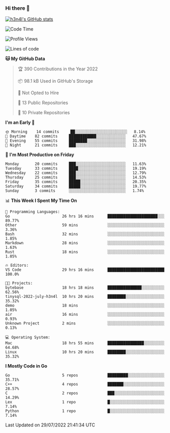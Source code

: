 ### Hi there 👋

[![h3n4l's GitHub stats](https://github-readme-stats.vercel.app/api?username=h3n4l&count_private=true&show_icons=true&theme=radical)](https://github.com/h3n4l/github-readme-stats)

<!--START_SECTION:waka-->
![Code Time](http://img.shields.io/badge/Code%20Time-530%20hrs-blue)

![Profile Views](http://img.shields.io/badge/Profile%20Views-113-blue)

![Lines of code](https://img.shields.io/badge/From%20Hello%20World%20I%27ve%20Written-39%20Thousand%20lines%20of%20code-blue)

**🐱 My GitHub Data** 

> 🏆 390 Contributions in the Year 2022
 > 
> 📦 98.1 kB Used in GitHub's Storage 
 > 
> 🚫 Not Opted to Hire
 > 
> 📜 13 Public Repositories 
 > 
> 🔑 10 Private Repositories  
 > 
**I'm an Early 🐤** 

```text
🌞 Morning    14 commits     ██░░░░░░░░░░░░░░░░░░░░░░░   8.14% 
🌆 Daytime    82 commits     ████████████░░░░░░░░░░░░░   47.67% 
🌃 Evening    55 commits     ████████░░░░░░░░░░░░░░░░░   31.98% 
🌙 Night      21 commits     ███░░░░░░░░░░░░░░░░░░░░░░   12.21%

```
📅 **I'm Most Productive on Friday** 

```text
Monday       20 commits     ███░░░░░░░░░░░░░░░░░░░░░░   11.63% 
Tuesday      33 commits     ████░░░░░░░░░░░░░░░░░░░░░   19.19% 
Wednesday    22 commits     ███░░░░░░░░░░░░░░░░░░░░░░   12.79% 
Thursday     25 commits     ███░░░░░░░░░░░░░░░░░░░░░░   14.53% 
Friday       35 commits     █████░░░░░░░░░░░░░░░░░░░░   20.35% 
Saturday     34 commits     █████░░░░░░░░░░░░░░░░░░░░   19.77% 
Sunday       3 commits      ░░░░░░░░░░░░░░░░░░░░░░░░░   1.74%

```


📊 **This Week I Spent My Time On** 

```text
💬 Programming Languages: 
Go                       26 hrs 16 mins      ██████████████████████░░░   89.77% 
Other                    59 mins             ░░░░░░░░░░░░░░░░░░░░░░░░░   3.36% 
Bash                     32 mins             ░░░░░░░░░░░░░░░░░░░░░░░░░   1.85% 
Markdown                 28 mins             ░░░░░░░░░░░░░░░░░░░░░░░░░   1.63% 
Rust                     18 mins             ░░░░░░░░░░░░░░░░░░░░░░░░░   1.05%

🔥 Editors: 
VS Code                  29 hrs 16 mins      █████████████████████████   100.0%

🐱‍💻 Projects: 
bytebase                 18 hrs 18 mins      ███████████████░░░░░░░░░░   62.56% 
tinysql-2022-july-h3n4l  10 hrs 20 mins      ████████░░░░░░░░░░░░░░░░░   35.32% 
demo                     18 mins             ░░░░░░░░░░░░░░░░░░░░░░░░░   1.05% 
air                      16 mins             ░░░░░░░░░░░░░░░░░░░░░░░░░   0.93% 
Unknown Project          2 mins              ░░░░░░░░░░░░░░░░░░░░░░░░░   0.13%

💻 Operating System: 
Mac                      18 hrs 55 mins      ████████████████░░░░░░░░░   64.68% 
Linux                    10 hrs 20 mins      ████████░░░░░░░░░░░░░░░░░   35.32%

```

**I Mostly Code in Go** 

```text
Go                       5 repos             █████████░░░░░░░░░░░░░░░░   35.71% 
C++                      4 repos             ███████░░░░░░░░░░░░░░░░░░   28.57% 
C                        2 repos             ███░░░░░░░░░░░░░░░░░░░░░░   14.29% 
Lex                      1 repo              █░░░░░░░░░░░░░░░░░░░░░░░░   7.14% 
Python                   1 repo              █░░░░░░░░░░░░░░░░░░░░░░░░   7.14%

```



 Last Updated on 29/07/2022 21:41:34 UTC
<!--END_SECTION:waka-->

